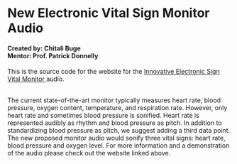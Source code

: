 # New Electronic Vital Sign Monitor Audio
<h4> Created by: Chitali Buge <br>
Mentor: Prof. Patrick Donnelly </h4>
This is the source code for the website for the <a href="https://infinite-ocean-64597.herokuapp.com/">Innovative Electronic Sign Vital Monitor </a> audio. <br><br>

The current state-of-the-art monitor typically measures heart rate, blood pressure, oxygen content, temperature, and respiration rate.
However, only heart rate and sometimes blood pressure is sonified. Heart rate is represented audibly as rhythm and blood pressure as pitch. 
In addition to standardizing blood pressure as pitch, we suggest adding a third data point.
The new proposed monitor audio would sonify three vital signs: heart rate, blood pressure and oxygen level.
For more information and a demonstration of the audio please check out the website linked above.  

